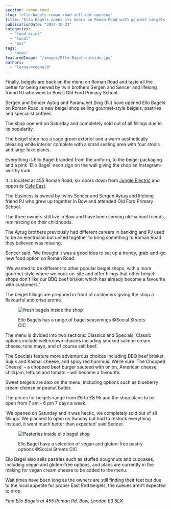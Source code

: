 ```yaml
---
section: roman-road
slug: "ello-bagels-roman-road-sell-out-opening"
title: "Ello Bagels opens its doors on Roman Road with gourmet beigels and a sell-out weekend"
publicationDate: "2024-10-23"
categories: 
  - "food-drink"
  - "local"
  - "out"
tags: 
  - "news"
featuredImage: "/images/Ello-Bagel-outside.jpg"
authors: 
  - "lorna-mcdonald"
---
```


Finally, beigels are back on the menu on Roman Road and taste all the better for being served by twin brothers Sergen and Sencer and lifelong friend PJ who went to Bow’s Old Ford Primary School

Sergen and Sencer Aytug and ParamJeet Sing (PJ) have opened Ello Bagels on Roman Road, a new beigel shop selling gourmet-style beigels, pastries and specialist coffees. 

The shop opened on Saturday and completely sold out of all fillings due to its popularity.

The beigel shop has a sage green exterior and a warm aesthetically pleasing white interior complete with a small seating area with four stools and large fake plants.

Everything is Ello Bagel branded from the uniform, to the beigel packaging and a pink ‘Ello Bagel’ neon sign on the wall giving the shop an Instagram-worthy look.  

It is located at 455 Roman Road, six doors down from [Jungle Electric](https://romanroadlondon.com/places/jungle-electric/) and opposite [Cafe East](https://romanroadlondon.com/cafe-east-roman-road-mustafa-has-interview/). 

The business is owned by twins Sencer and Sergen Aytug and lifelong friend PJ who grew up together in Bow and attended Old Ford Primary School. 

The three owners still live in Bow and have been serving old-school friends, reminiscing on their childhoods.

The Aytug brothers previously had different careers in banking and PJ used to be an electrician but united together to bring something to Roman Road they believed was missing. 

Sencer said, ‘We thought it was a good idea to set up a trendy, grab-and-go new food option on Roman Road. 

‘We wanted to be different to other popular beigel shops, with a more gourmet style where we cook on-site and offer filings that other beigel shops don't like our BBQ beef brisket which has already become a favourite with customers.’

The beigel fillings are prepared in front of customers giving the shop a flavourful and crisp aroma.

<figure>

![fresh bagels inside the shop](/images/Ello-Bagels-bagel-1024x683.jpg)

<figcaption>

Ello Bagels has a range of bagel seasonings ©Social Streets CIC

</figcaption>

</figure>

The menu is divided into two sections: Classics and Specials. Classic options include well-known choices including smoked salmon cream cheese, tuna mayo, and of course salt beef. 

The Specials feature more adventurous choices including BBQ beef brisket, Sujuk and Kashar cheese, and spicy red hummus. We’re sure ‘The Chopped Cheese’ – a chopped beef burger sauteed with onion, American cheese, chilli jam, lettuce and tomato – will become a favourite. 

Sweet beigels are also on the menu, including options such as blueberry cream cheese or peanut butter. 

The prices for beigels range from £6 to £8.95 and the shop plans to be open from 7 am - 6 pm 7 days a week. 

‘We opened on Saturday and it was hectic, we completely sold out of all fillings. We planned to open on Sunday but had to restock everything instead, it went much better than expected’ said Sencer. 

<figure>

![Pasteries inside ello bagel shop](/images/Ello-Bagels-pasteries-1024x683.jpg)

<figcaption>

Ello Bagel have a selection of vegan and gluten-free pastry options ©Social Streets CIC

</figcaption>

</figure>

Ello Bagel also sells pastries such as stuffed doughnuts and cupcakes, including vegan and gluten-free options, and plans are currently in the making for vegan cream cheese to be added to the menu. 

Wait times have been long as the owners are still finding their feet but due to the local appetite for proper East End beigels, the queues aren’t expected to drop.  

_Find Ello Bagels at_ _455 Roman Rd, Bow, London E3 5LX._
